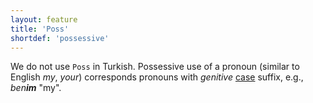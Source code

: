 ```yaml
---
layout: feature
title: 'Poss'
shortdef: 'possessive'
---
```


We do not use `Poss` in Turkish.
Possessive use of a pronoun (similar to English _my_, _your_)
corresponds pronouns with _genitive_ [case](Case) suffix, e.g.,
_ben<b>im</b>_ "my".
